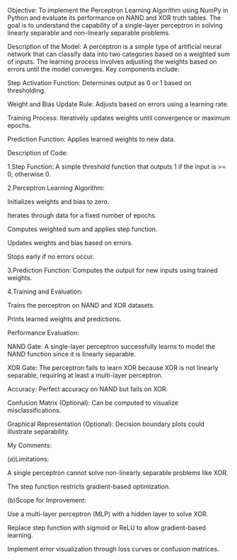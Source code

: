 Objective:
To implement the Perceptron Learning Algorithm using NumPy in Python and evaluate its performance on NAND and XOR truth tables. The goal is to understand the capability of a single-layer perceptron in solving linearly separable and non-linearly separable problems.

Description of the Model:
A perceptron is a simple type of artificial neural network that can classify data into two categories based on a weighted sum of inputs. The learning process involves adjusting the weights based on errors until the model converges. Key components include:

Step Activation Function: Determines output as 0 or 1 based on thresholding.

Weight and Bias Update Rule: Adjusts based on errors using a learning rate.

Training Process: Iteratively updates weights until convergence or maximum epochs.

Prediction Function: Applies learned weights to new data.


Description of Code:

1.Step Function: A simple threshold function that outputs 1 if the input is >= 0, otherwise 0.

2.Perceptron Learning Algorithm:

Initializes weights and bias to zero.

Iterates through data for a fixed number of epochs.

Computes weighted sum and applies step function.

Updates weights and bias based on errors.

Stops early if no errors occur.

3.Prediction Function: Computes the output for new inputs using trained weights.

4.Training and Evaluation:

Trains the perceptron on NAND and XOR datasets.

Prints learned weights and predictions.


Performance Evaluation:

NAND Gate: A single-layer perceptron successfully learns to model the NAND function since it is linearly separable.

XOR Gate: The perceptron fails to learn XOR because XOR is not linearly separable, requiring at least a multi-layer perceptron.

Accuracy: Perfect accuracy on NAND but fails on XOR.

Confusion Matrix (Optional): Can be computed to visualize misclassifications.

Graphical Representation (Optional): Decision boundary plots could illustrate separability.


My Comments:

(a)Limitations:

A single perceptron cannot solve non-linearly separable problems like XOR.

The step function restricts gradient-based optimization.

(b)Scope for Improvement:

Use a multi-layer perceptron (MLP) with a hidden layer to solve XOR.

Replace step function with sigmoid or ReLU to allow gradient-based learning.

Implement error visualization through loss curves or confusion matrices.
